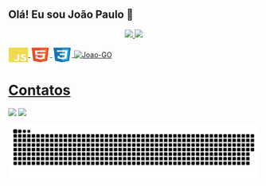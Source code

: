
## Olá! Eu sou João Paulo 👋
<div align="center">
  <a href="https://github.com/GitJoaoPaulo">
  <img height="150em" src="https://github-readme-stats.vercel.app/api?username=GitJoaoPaulo&show_icons=true&theme=dark&include_all_commits=true&count_private=true"/>
  <img height="150em" src="https://github-readme-stats.vercel.app/api/top-langs/?username=GitJoaoPaulo&layout=compact&langs_count=7&theme=dark"/>
</div>
 
<div style="display: inline_block"><br>
  <img align="center" alt="Joao-Js" height="30" width="40" src="https://raw.githubusercontent.com/devicons/devicon/master/icons/javascript/javascript-plain.svg">
  <img align="center" alt="Joao-HTML" height="30" width="40" src="https://raw.githubusercontent.com/devicons/devicon/master/icons/html5/html5-original.svg">
  <img align="center" alt="Joao-CSS" height="30" width="40" src="https://raw.githubusercontent.com/devicons/devicon/master/icons/css3/css3-original.svg">
  <img align="center" alt="Joao-GO" height="30" width="40" src = "https://cdn.jsdelivr.net/gh/devicons/devicon/icons/go/go-original-wordmark.svg" />
</div>
  
  
# Contatos
  
<div>
  <a href = "mailto:joaopaulobt@outlook.com" target="_blank"><img src = "https://img.shields.io/badge/Microsoft_Outlook-0078D4?style=for-the-badge&logo=microsoft-outlook&logoColor=white"></a>
  <a href="https://www.linkedin.com/in/joao-paulo-ribeiro-da-silva-7531221ba" target="_blank"><img src="https://img.shields.io/badge/LinkedIn-0077B5?style=for-the-badge&logo=linkedin&logoColor=white"></a> 
</div>
  
 ![Snake animation](https://github.com/GitJoaoPaulo/GitJoaoPaulo/blob/output/github-contribution-grid-snake.svg)
   
